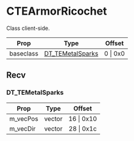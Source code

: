 # CTEArmorRicochet

Class client-side.

|Prop|Type|Offset|
|---|:-:|:-:|
|baseclass|[DT_TEMetalSparks](#dt_temetalsparks)|0 \| 0x0|

## Recv

### DT_TEMetalSparks

|Prop|Type|Offset|
|---|:-:|:-:|
|m_vecPos|vector|16 \| 0x10|
|m_vecDir|vector|28 \| 0x1c|
